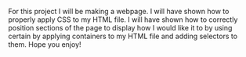 For this project I will be making a webpage. I will have shown how to properly apply CSS to my HTML file. I will have shown how to correctly position sections of the page to display how I would like it to by using certain by applying containers to my HTML file and adding selectors to them. Hope you enjoy!